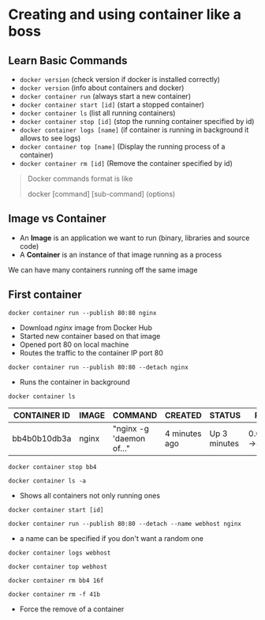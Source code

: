 # Creating and using container like a boss

## Learn Basic Commands

- `docker version` (check version if docker is installed correctly)
- `docker version` (info about containers and docker)
- `docker container run` (always start a new container)
- `docker container start [id]` (start a stopped container)
- `docker container ls` (list all running containers)
- `docker container stop [id]` (stop the running container specified by id)
- `docker container logs [name]` (if container is running in background it allows to see logs)
- `docker container top [name]` (Display the running process of a container)
- `docker container rm [id]` (Remove the container specified by id)

> Docker commands format is like
>
> docker [command] [sub-command] (options)

## Image vs Container

- An **Image** is an application we want to run (binary, libraries and source code)
- A **Container** is an instance of that image running as a process

We can have many containers running off the same image

## First container

`docker container run --publish 80:80 nginx`

- Download *nginx* image from Docker Hub
- Started new container based on that image
- Opened port 80 on local machine
- Routes the traffic to the container IP port 80

`docker container run --publish 80:80 --detach nginx`

- Runs the container in background

`docker container ls`

CONTAINER ID|IMAGE|COMMAND               |CREATED      |STATUS      |PORTS             |NAMES          |
------------|-----|----------------------|-------------|------------|------------------|---------------|
bb4b0b10db3a|nginx|"nginx -g 'daemon of…"|4 minutes ago|Up 3 minutes|0.0.0.0:80->80/tcp|elastic_swanson|

`docker container stop bb4`

`docker container ls -a`

- Shows all containers not only running ones

`docker container start [id]`

`docker container run --publish 80:80 --detach --name webhost nginx`

- a name can be specified if you don't want a random one

`docker container logs webhost`

`docker container top webhost`

`docker container rm bb4 16f`

`docker container rm -f 41b`

- Force the remove of a container